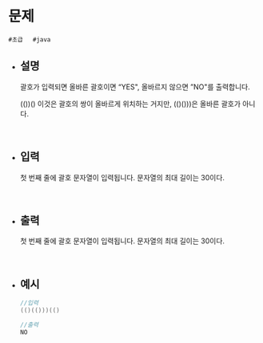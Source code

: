 # 문제

```#초급```&nbsp;&nbsp;&nbsp;&nbsp;&nbsp;```#java```

- ## 설명
        
   괄호가 입력되면 올바른 괄호이면 “YES", 올바르지 않으면 ”NO"를 출력합니다.

    (())() 이것은 괄호의 쌍이 올바르게 위치하는 거지만, (()()))은 올바른 괄호가 아니다.

<br/>
        
- ## 입력
        
    첫 번째 줄에 괄호 문자열이 입력됩니다. 문자열의 최대 길이는 30이다.
    
<br/>

- ## 출력
        
    첫 번째 줄에 괄호 문자열이 입력됩니다. 문자열의 최대 길이는 30이다.

<br/>
        
- ## 예시

    ```java
    //입력
    (()(()))(()
    ```
    ```java
    //출력
    NO
    ```